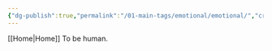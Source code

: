```yaml
---
{"dg-publish":true,"permalink":"/01-main-tags/emotional/emotional/","created":"2024-10-11T12:57:27.368+05:30","updated":"2024-10-11T13:26:22.000+05:30"}
---
```


[[Home\|Home]]
To be human.
